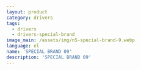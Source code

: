 ```yaml
---
layout: product
category: drivers
tags:
  - drivers
  - drivers-special-brand
image_main: /assets/img/n5-special-brand-9.webp
language: el
name: 'SPECIAL BRAND 09'
description: 'SPECIAL BRAND 09'
---
```

